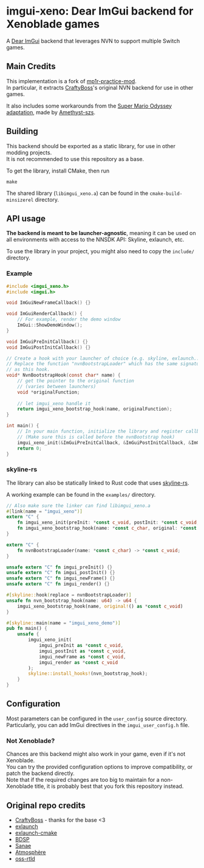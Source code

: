# imgui-xeno: Dear ImGui backend for Xenoblade games

A [Dear ImGui](https://github.com/ocornut/imgui) backend that leverages NVN to support multiple Switch games.

## Main Credits

This implementation is a fork of [mp1r-practice-mod](https://github.com/MetroidPrimeModding/mp1r-practice-mod).   
In particular, it extracts [CraftyBoss](https://github.com/CraftyBoss)'s original NVN backend for use in other games.

It also includes some workarounds from the [Super Mario Odyssey adaptation](https://github.com/Amethyst-szs/smo-lunakit), 
made by [Amethyst-szs](https://github.com/Amethyst-szs).

## Building

This backend should be exported as a static library, for use in other modding projects.  
It is not recommended to use this repository as a base.

To get the library, install CMake, then run
```
make
```

The shared library (`libimgui_xeno.a`) can be found in the `cmake-build-minsizerel` directory.

## API usage

**The backend is meant to be launcher-agnostic**, meaning it can be used on all environments with access
to the NNSDK API: Skyline, exlaunch, etc.

To use the library in your project, you might also need to copy the `include/` directory.

### Example

```c
#include <imgui_xeno.h>
#include <imgui.h>

void ImGuiNewFrameCallback() {}

void ImGuiRenderCallback() {
    // For example, render the demo window
    ImGui::ShowDemoWindow();
}

void ImGuiPreInitCallback() {}
void ImGuiPostInitCallback() {}

// Create a hook with your launcher of choice (e.g. skyline, exlaunch...)
// Replace the function "nvnBootstrapLoader" which has the same signature 
// as this hook.
void* NvnBootstrapHook(const char* name) {
    // get the pointer to the original function
    // (varies between launchers)
    void *originalFunction; 
    
    // let imgui_xeno handle it
    return imgui_xeno_bootstrap_hook(name, originalFunction);
}

int main() {
    // In your main function, initialize the library and register callbacks
    // (Make sure this is called before the nvnBootstrap hook)
    imgui_xeno_init(&ImGuiPreInitCallback, &ImGuiPostInitCallback, &ImGuiNewFrameCallback, &ImGuiRenderCallback);
    return 0;
}
```

### skyline-rs

The library can also be statically linked to Rust code that uses [skyline-rs](https://github.com/skyline-rs/).

A working example can be found in the `examples/` directory.

```rust
// Also make sure the linker can find libimgui_xeno.a
#[link(name = "imgui_xeno")] 
extern "C" {
    fn imgui_xeno_init(preInit: *const c_void, postInit: *const c_void, newFrame: *const c_void, draw: *const c_void);
    fn imgui_xeno_bootstrap_hook(name: *const c_char, original: *const c_void) -> *const c_void;
}

extern "C" {
    fn nvnBootstrapLoader(name: *const c_char) -> *const c_void;
}

unsafe extern "C" fn imgui_preInit() {}
unsafe extern "C" fn imgui_postInit() {}
unsafe extern "C" fn imgui_newFrame() {}
unsafe extern "C" fn imgui_render() {}

#[skyline::hook(replace = nvnBootstrapLoader)]
unsafe fn nvn_bootstrap_hook(name: u64) -> u64 {
    imgui_xeno_bootstrap_hook(name, original!() as *const c_void)
}

#[skyline::main(name = "imgui_xeno_demo")]
pub fn main() {
    unsafe {
        imgui_xeno_init(
            imgui_preInit as *const c_void,
            imgui_postInit as *const c_void,
            imgui_newFrame as *const c_void,
            imgui_render as *const c_void
        );
        skyline::install_hooks!(nvn_bootstrap_hook);
    }
}
```

## Configuration

Most parameters can be configured in the `user_config` source directory.  
Particularly, you can add ImGui directives in the `imgui_user_config.h` file.

### Not Xenoblade?

Chances are this backend might also work in your game, even if it's not Xenoblade.  
You can try the provided configuration options to improve compatibility, or patch the backend directly.  
Note that if the required changes are too big to maintain for a non-Xenoblade title, it is probably
best that you fork this repository instead.

## Original repo credits

- [CraftyBoss](https://github.com/CraftyBoss/MP1R-Exlaunch-Base) - thanks for the base <3
- [exlaunch](https://github.com/shadowninja108/exlaunch/)
- [exlaunch-cmake](https://github.com/EngineLessCC/exlaunch-cmake/)
- [BDSP](https://github.com/Martmists-GH/BDSP)
- [Sanae](https://github.com/Sanae6)
- [Atmosphère](https://github.com/Atmosphere-NX/Atmosphere)
- [oss-rtld](https://github.com/Thog/oss-rtld)
